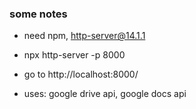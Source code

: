 ### some notes
- need npm, http-server@14.1.1
-  npx http-server -p 8000
-  go to http://localhost:8000/

- uses: google drive api, google docs api 
